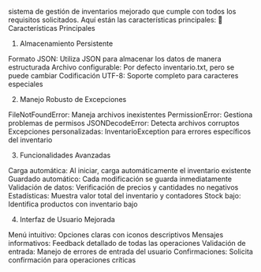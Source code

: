 sistema de gestión de inventarios mejorado que cumple con todos los requisitos solicitados. Aquí están las características principales:
🌟 Características Principales
1. Almacenamiento Persistente

Formato JSON: Utiliza JSON para almacenar los datos de manera estructurada
Archivo configurable: Por defecto inventario.txt, pero se puede cambiar
Codificación UTF-8: Soporte completo para caracteres especiales

2. Manejo Robusto de Excepciones

FileNotFoundError: Maneja archivos inexistentes
PermissionError: Gestiona problemas de permisos
JSONDecodeError: Detecta archivos corruptos
Excepciones personalizadas: InventarioException para errores específicos del inventario

3. Funcionalidades Avanzadas

Carga automática: Al iniciar, carga automáticamente el inventario existente
Guardado automático: Cada modificación se guarda inmediatamente
Validación de datos: Verificación de precios y cantidades no negativos
Estadísticas: Muestra valor total del inventario y contadores
Stock bajo: Identifica productos con inventario bajo

4. Interfaz de Usuario Mejorada

Menú intuitivo: Opciones claras con iconos descriptivos
Mensajes informativos: Feedback detallado de todas las operaciones
Validación de entrada: Manejo de errores de entrada del usuario
Confirmaciones: Solicita confirmación para operaciones críticas